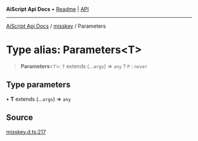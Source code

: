 ---
---
**AiScript Api Docs** • [Readme](../../README.md) \| [API](../../modules.md)

***

[AiScript Api Docs](../../README.md) / [misskey](../README.md) / Parameters

# Type alias: Parameters\<T\>

> **Parameters**\<`T`\>: `T` extends (...`args`) => `any` ? `P` : `never`

## Type parameters

• **T** extends (...`args`) => `any`

## Source

[misskey.d.ts:217](https://github.com/slofp/aitslib/blob/417fe62f0102d90b12040038b8cfc8d08c6859ce/src/misskey.d.ts#L217)
